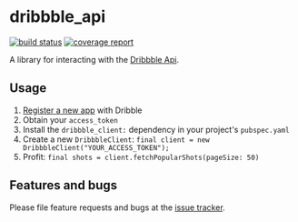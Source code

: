 # dribbble_api

[![build status](https://gitlab.com/brianegan/dribbble_client/badges/master/build.svg)](https://gitlab.com/brianegan/dribbble_client/commits/master)  [![coverage report](https://gitlab.com/brianegan/dribbble_client/badges/master/coverage.svg)](https://brianegan.gitlab.io/dribbble_client/coverage/)

A library for interacting with the [Dribbble Api](http://developer.dribbble.com/v1/).

## Usage

  1. [Register a new app](https://dribbble.com/account/applications) with Dribble
  2. Obtain your `access_token`
  3. Install the `dribbble_client:` dependency in your project's `pubspec.yaml`
  4. Create a new `DribbbleClient`: `final client = new DribbbleClient("YOUR_ACCESS_TOKEN");`
  5. Profit: `final shots = client.fetchPopularShots(pageSize: 50)`

## Features and bugs

Please file feature requests and bugs at the [issue tracker](https://gitlab.com/brianegan/dribbble_client/issues).
